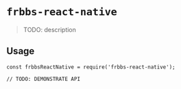 # `frbbs-react-native`

> TODO: description

## Usage

```
const frbbsReactNative = require('frbbs-react-native');

// TODO: DEMONSTRATE API
```

